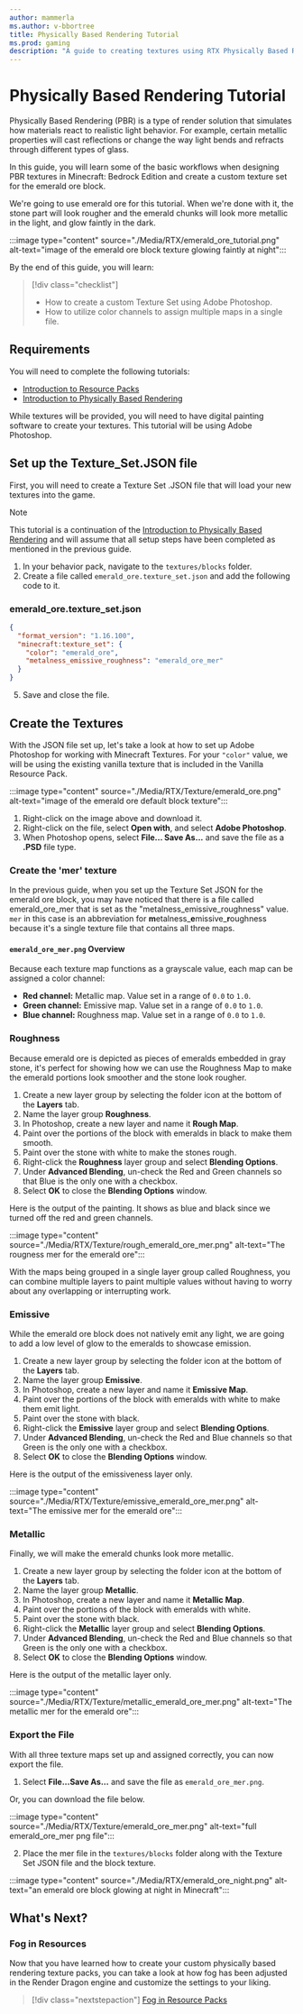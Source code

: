 ```yaml
---
author: mammerla
ms.author: v-bbortree
title: Physically Based Rendering Tutorial
ms.prod: gaming
description: "A guide to creating textures using RTX Physically Based Rendering with Adobe Photoshop"
---
```


# Physically Based Rendering Tutorial

Physically Based Rendering (PBR) is a type of render solution that simulates how materials react to realistic light behavior. For example, certain metallic properties will cast reflections or change the way light bends and refracts through different types of glass.

In this guide, you will learn some of the basic workflows when designing PBR textures in Minecraft: Bedrock Edition and create a custom texture set for the emerald ore block.

We're going to use emerald ore for this tutorial. When we're done with it, the stone part will look rougher and the emerald chunks will look more metallic in the light, and glow faintly in the dark.

:::image type="content" source="./Media/RTX/emerald_ore_tutorial.png" alt-text="image of the emerald ore block texture glowing faintly at night":::

By the end of this guide, you will learn:

> [!div class="checklist"]
>
> - How to create a custom Texture Set using Adobe Photoshop.
> - How to utilize color channels to assign multiple maps in a single file.

## Requirements

You will need to complete the following tutorials:

- [Introduction to Resource Packs](./ResourcePack.md)
- [Introduction to Physically Based Rendering](./RTXPBRIntro.md)

While textures will be provided, you will need to have digital painting software to create your textures. This tutorial will be using Adobe Photoshop.

## Set up the Texture_Set.JSON file

First, you will need to create a Texture Set .JSON file that will load your new textures into the game.

> [!NOTE]
> This tutorial is a continuation of the [Introduction to Physically Based Rendering](RTXPBRIntro.md) and will assume that all setup steps have been completed as mentioned in the previous guide.

1. In your behavior pack, navigate to the `textures/blocks` folder.
1. Create a file called `emerald_ore.texture_set.json` and add the following code to it.

### emerald_ore.texture_set.json

```JSON
{
  "format_version": "1.16.100",
  "minecraft:texture_set": {
    "color": "emerald_ore",
    "metalness_emissive_roughness": "emerald_ore_mer"
  }
}
```
5. Save and close the file.

## Create the Textures

With the JSON file set up, let's take a look at how to set up Adobe Photoshop for working with Minecraft Textures. For your `"color"` value, we will be using the existing vanilla texture that is included in the Vanilla Resource Pack.

:::image type="content" source="./Media/RTX/Texture/emerald_ore.png" alt-text="image of the emerald ore default block texture":::

1. Right-click on the image above and download it.
1. Right-click on the file, select **Open with**, and select **Adobe Photoshop**.
1. When Photoshop opens, select **File... Save As...** and save the file as a **.PSD** file type.

### Create the 'mer' texture

In the previous guide, when you set up the Texture Set JSON for the emerald ore block, you may have noticed that there is a file called emerald_ore_mer that is set as the "metalness_emissive_roughness" value. `mer` in this case is an abbreviation for **m**etalness_**e**missive_**r**oughness because it's a single texture file that contains all three maps.

#### `emerald_ore_mer.png` Overview

Because each texture map functions as a grayscale value, each map can be assigned a color channel:

- **Red channel:** Metallic map. Value set in a range of `0.0` to `1.0`.
- **Green channel:** Emissive map. Value set in a range of `0.0` to `1.0`.
- **Blue channel:** Roughness map. Value set in a range of `0.0` to `1.0`.


### Roughness

Because emerald ore is depicted as pieces of emeralds embedded in gray stone, it's perfect for showing how we can use the Roughness Map to make the emerald portions look smoother and the stone look rougher.

1. Create a new layer group by selecting the folder icon at the bottom of the **Layers** tab.
1. Name the layer group **Roughness**.
1. In Photoshop, create a new layer and name it **Rough Map**.
1. Paint over the portions of the block with emeralds in black to make them smooth.
1. Paint over the stone with white to make the stones rough.
1. Right-click the **Roughness** layer group and select **Blending Options**.
1. Under **Advanced Blending**, un-check the Red and Green channels so that Blue is the only one with a checkbox.
1. Select **OK** to close the **Blending Options** window.

Here is the output of the painting. It shows as blue and black since we turned off the red and green channels.

:::image type="content" source="./Media/RTX/Texture/rough_emerald_ore_mer.png" alt-text="The rougness mer for the emerald ore":::

With the maps being grouped in a single layer group called Roughness, you can combine multiple layers to paint multiple values without having to worry about any overlapping or interrupting work.

### Emissive

While the emerald ore block does not natively emit any light, we are going to add a low level of glow to the emeralds to showcase emission.

1. Create a new layer group by selecting the folder icon at the bottom of the **Layers** tab.
1. Name the layer group **Emissive**.
1. In Photoshop, create a new layer and name it **Emissive Map**.
1. Paint over the portions of the block with emeralds with white to make them emit light.
1. Paint over the stone with black.
1. Right-click the **Emissive** layer group and select **Blending Options**.
1. Under **Advanced Blending**, un-check the Red and Blue channels so that Green is the only one with a checkbox.
1. Select **OK** to close the **Blending Options** window.

Here is the output of the emissiveness layer only.

:::image type="content" source="./Media/RTX/Texture/emissive_emerald_ore_mer.png" alt-text="The emissive mer for the emerald ore":::

### Metallic

Finally, we will make the emerald chunks look more metallic.

1. Create a new layer group by selecting the folder icon at the bottom of the **Layers** tab.
1. Name the layer group **Metallic**.
1. In Photoshop, create a new layer and name it **Metallic Map**.
1. Paint over the portions of the block with emeralds with white.
1. Paint over the stone with black.
1. Right-click the **Metallic** layer group and select **Blending Options**.
1. Under **Advanced Blending**, un-check the Red and Blue channels so that Green is the only one with a checkbox.
1. Select **OK** to close the **Blending Options** window.

Here is the output of the metallic layer only.

:::image type="content" source="./Media/RTX/Texture/metallic_emerald_ore_mer.png" alt-text="The metallic mer for the emerald ore":::

### Export the File

With all three texture maps set up and assigned correctly, you can now export the file.

1. Select **File...Save As...** and save the file as `emerald_ore_mer.png`.

Or, you can download the file below.

:::image type="content" source="./Media/RTX/Texture/emerald_ore_mer.png" alt-text="full emerald_ore_mer png file":::

2. Place the mer file in the `textures/blocks` folder along with the Texture Set JSON file and the block texture.

:::image type="content" source="./Media/RTX/emerald_ore_night.png" alt-text="an emerald ore block glowing at night in Minecraft":::


## What's Next?

### Fog in Resources

Now that you have learned how to create your custom physically based rendering texture packs, you can take a look at how fog has been adjusted in the Render Dragon engine and customize the settings to your liking.

> [!div class="nextstepaction"]
> [Fog in Resource Packs](./FogInResourcePacks.md)